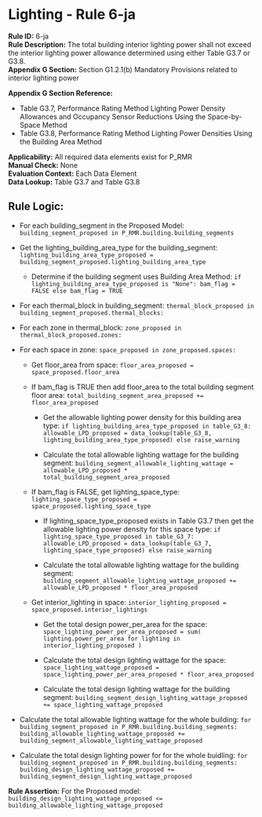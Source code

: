 
# Lighting - Rule 6-ja

**Rule ID:** 6-ja  
**Rule Description:** The total building interior lighting power shall not exceed the interior lighting power allowance determined using either Table G3.7 or G3.8.  
**Appendix G Section:** Section G1.2.1(b) Mandatory Provisions related to interior lighting power
  
**Appendix G Section Reference:**  

- Table G3.7, Performance Rating Method Lighting Power Density Allowances and Occupancy Sensor Reductions Using the Space-by-Space Method
- Table G3.8, Performance Rating Method Lighting Power Densities Using the Building Area Method  

**Applicability:** All required data elements exist for P_RMR  
**Manual Check:** None  
**Evaluation Context:** Each Data Element  
**Data Lookup:** Table G3.7 and Table G3.8  
## Rule Logic: 

- For each building_segment in the Proposed Model: ```building_segment_proposed in P_RMR.building.building_segments```  

- Get the lighting_building_area_type for the building_segment: ```lighting_building_area_type_proposed = building_segment_proposed.lighting_building_area_type```  

  - Determine if the building segment uses Building Area Method: ```if lighting_building_area_type_proposed is "None": bam_flag = FALSE else bam_flag = TRUE```  

- For each thermal_block in building_segment: ```thermal_block_proposed in building_segment_proposed.thermal_blocks:```  

- For each zone in thermal_block: ```zone_proposed in thermal_block_proposed.zones:```  

- For each space in zone: ```space_proposed in zone_proposed.spaces:```  

  - Get floor_area from space: ```floor_area_proposed = space_proposed.floor_area```  

  - If bam_flag is TRUE then add floor_area to the total building segment floor area: ```total_building_segment_area_proposed += floor_area_proposed```  

    - Get the allowable lighting power density for this building area type: ```if lighting_building_area_type_proposed in table_G3_8: allowable_LPD_proposed = data_lookup(table_G3_8, lighting_building_area_type_proposed) else raise_warning```  

    - Calculate the total allowable lighting wattage for the building segment: ```building_segment_allowable_lighting_wattage = allowable_LPD_proposed * total_building_segment_area_proposed```  

  - If bam_flag is FALSE, get lighting_space_type: ```lighting_space_type_proposed = space_proposed.lighting_space_type```  

    - If lighting_space_type_proposed exists in Table G3.7 then get the allowable lighting power density for this space type: ```if lighting_space_type_proposed in table_G3_7: allowable_LPD_proposed = data_lookup(table_G3_7, lighting_space_type_proposed) else raise_warning```  

    - Calculate the total allowable lighting wattage for the building segment: ```building_segment_allowable_lighting_wattage_proposed += allowable_LPD_proposed * floor_area_proposed```  

  - Get interior_lighting in space: ```interior_lighting_proposed = space_proposed.interior_lightings```  
  
    - Get the total design power_per_area for the space: ```space_lighting_power_per_area_proposed = sum( lighting.power_per_area for lighting in interior_lighting_proposed )```  

    - Calculate the total design lighting wattage for the space: ```space_lighting_wattage_proposed = space_lighting_power_per_area_proposed * floor_area_proposed```  

    - Calculate the total design lighting wattage for the building segment: ```building_segment_design_lighting_wattage_proposed += space_lighting_wattage_proposed```  

- Calculate the total allowable lighting wattage for the whole building: ```for building_segment_proposed in P_RMR.building.building_segments: building_allowable_lighting_wattage_proposed += building_segment_allowable_lighting_wattage_proposed```  

- Calculate the total design lighting power for for the whole buidling: ```for building_segment_proposed in P_RMR.building.building_segments: building_design_lighting_wattage_proposed += building_segment_design_lighting_wattage_proposed```  

**Rule Assertion:** For the Proposed model: ```building_design_lighting_wattage_proposed <= building_allowable_lighting_wattage_proposed```  

